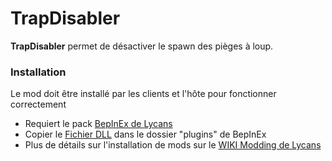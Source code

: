 # TrapDisabler

**TrapDisabler** permet de désactiver le spawn des pièges à loup.



### Installation
Le mod doit être installé par les clients et l'hôte pour fonctionner correctement

- Requiert le pack [BepInEx de Lycans](https://github.com/lycans-modding/BepInExPack-Lycans/releases)
- Copier le [Fichier DLL](https://github.com/LloydHawkeye/Lycans-TrapDisabler/releases) dans le dossier "plugins" de BepInEx
- Plus de détails sur l'installation de mods sur le [WIKI Modding de Lycans](https://lycans-modding.github.io/LMWiki/Jouer/Installer-des-mods/)
